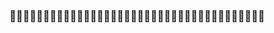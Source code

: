 ### :robot::robot::robot::robot::robot::robot::robot::robot::robot::robot::robot::robot::robot::robot::robot::robot::robot::robot::robot::robot::robot::robot::robot::robot::robot::robot::robot::robot::robot::robot::robot::robot::robot::robot::robot::robot::robot::robot:
